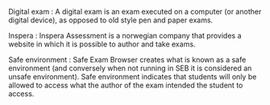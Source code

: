 Digital exam
: A digital exam is an exam executed on a computer (or another digital device),
  as opposed to old style pen and paper exams.

Inspera
: Inspera Assessment is a norwegian company that provides a website in which it
  is possible to author and take exams.

Safe environment
: Safe Exam Browser creates what is known as a safe environment (and conversely
  when not running in SEB it is considered an unsafe environment). Safe
  environment indicates that students will only be allowed to access what the
  author of the exam intended the student to access.